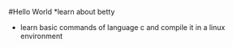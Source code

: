 #Hello World
*learn about betty
* learn basic commands of language c and compile it in a linux environment


